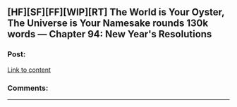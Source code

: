 ## [HF][SF][FF][WIP][RT] The World is Your Oyster, The Universe is Your Namesake rounds 130k words — Chapter 94: New Year's Resolutions

### Post:

[Link to content]()

### Comments:

---

